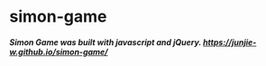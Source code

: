 # simon-game

##### Simon Game was built with javascript and jQuery. https://junjie-w.github.io/simon-game/
